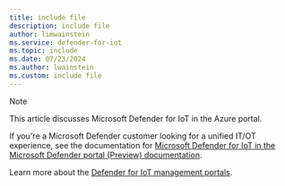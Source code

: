 ```yaml
---
title: include file
description: include file
author: limwainstein
ms.service: defender-for-iot
ms.topic: include
ms.date: 07/23/2024
ms.author: lwainstein
ms.custom: include file
---
```


> [!NOTE]
> This article discusses Microsoft Defender for IoT in the Azure portal.
>
> If you're a Microsoft Defender customer looking for a unified IT/OT experience, see the documentation for [Microsoft Defender for IoT in the Microsoft Defender portal (Preview) documentation](/defender-for-iot/).
>
> Learn more about the [Defender for IoT management portals](/defender-for-iot/microsoft-defender-iot#what-are-the-different-management-portals-for-microsoft-defender-for-iot).